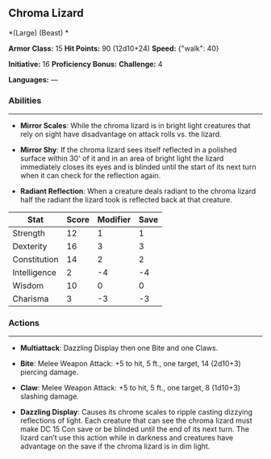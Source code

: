 ## Chroma Lizard
*(Large) (Beast) *

**Armor Class:** 15
**Hit Points:** 90 (12d10+24)
**Speed:** {"walk": 40}

**Initiative:** 16
**Proficiency Bonus:**
**Challenge:** 4

**Languages:** —

### Abilities
 --- 
- **Mirror Scales**: While the chroma lizard is in bright light creatures that rely on sight have disadvantage on attack rolls vs. the lizard.

- **Mirror Shy**: If the chroma lizard sees itself reflected in a polished surface within 30' of it and in an area of bright light the lizard immediately closes its eyes and is blinded until the start of its next turn when it can check for the reflection again.

- **Radiant Reflection**: When a creature deals radiant to the chroma lizard half the radiant the lizard took is reflected back at that creature.



| Stat | Score | Modifier | Save |
| ---- | ---- | ---- | ---- |
| Strength | 12 | 1 | 1 |
| Dexterity | 16 | 3 | 3 |
| Constitution | 14 | 2 | 2 |
| Intelligence | 2 | -4 | -4 |
| Wisdom | 10 | 0 | 0 |
| Charisma | 3 | -3 | -3 |

### Actions
 --- 
- **Multiattack**: Dazzling Display then one Bite and one Claws.

- **Bite**: Melee Weapon Attack: +5 to hit, 5 ft., one target, 14 (2d10+3) piercing damage.

- **Claw**: Melee Weapon Attack: +5 to hit, 5 ft., one target, 8 (1d10+3) slashing damage.

- **Dazzling Display**: Causes its chrome scales to ripple casting dizzying reflections of light. Each creature that can see the chroma lizard must make DC 15 Con save or be blinded until the end of its next turn. The lizard can’t use this action while in darkness and creatures have advantage on the save if the chroma lizard is in dim light.

